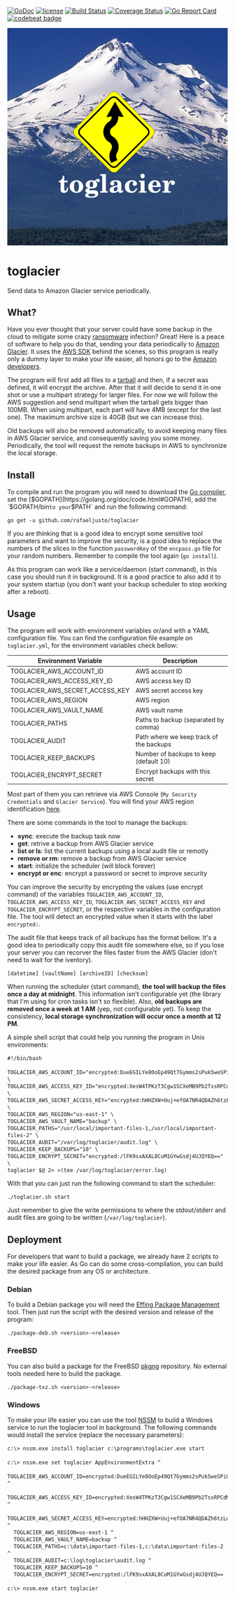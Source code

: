 [![GoDoc](https://godoc.org/github.com/rafaeljusto/toglacier?status.png)](https://godoc.org/github.com/rafaeljusto/toglacier)
[![license](http://img.shields.io/badge/license-MIT-blue.svg)](https://raw.githubusercontent.com/rafaeljusto/toglacier/master/LICENSE)
[![Build Status](https://travis-ci.org/rafaeljusto/toglacier.png?branch=master)](https://travis-ci.org/rafaeljusto/toglacier)
[![Coverage Status](https://coveralls.io/repos/github/rafaeljusto/toglacier/badge.svg?branch=master)](https://coveralls.io/github/rafaeljusto/toglacier?branch=master)
[![Go Report Card](https://goreportcard.com/badge/github.com/rafaeljusto/toglacier)](https://goreportcard.com/report/github.com/rafaeljusto/toglacier)
[![codebeat badge](https://codebeat.co/badges/f772925e-c2b3-4631-9f19-83cca1dc3a4b)](https://codebeat.co/projects/github-com-rafaeljusto-toglacier)

![toglacier](https://raw.githubusercontent.com/rafaeljusto/toglacier/master/toglacier.png)

# toglacier
Send data to Amazon Glacier service periodically.

## What?

Have you ever thought that your server could have some backup in the cloud to
mitigate some crazy [ransomware](https://en.wikipedia.org/wiki/Ransomware)
infection? Great! Here is a peace of software to help you do that, sending your
data periodically to [Amazon Glacier](https://aws.amazon.com/glacier/). It uses
the [AWS SDK](https://aws.amazon.com/sdk-for-go/) behind the scenes, so this
program is really only a dummy layer to make your life easier, all honors go to
the [Amazon developers](https://github.com/orgs/aws/people).

The program will first add all files to a
[tarball](https://en.wikipedia.org/wiki/Tar_(computing)) and then, if a secret
was defined, it will encrypt the archive. After that it will decide to send it
in one shot or use a multipart strategy for larger files. For now we will follow
the AWS suggestion and send multipart when the tarball gets bigger than 100MB.
When using multipart, each part will have 4MB (except for the last one). The
maximum archive size is 40GB (but we can increase this).

Old backups will also be removed automatically, to avoid keeping many files in
AWS Glacier service, and consequently saving you some money. Periodically, the
tool will request the remote backups in AWS to synchronize the local storage.

## Install

To compile and run the program you will need to download the [Go
compiler](https://golang.org/dl/), set the
[$GOPATH](https://golang.org/doc/code.html#GOPATH), add the `$GOPATH/bin` to
your `$PATH` and run the following command:

```
go get -u github.com/rafaeljusto/toglacier
```

If you are thinking that is a good idea to encrypt some sensitive tool
parameters and want to improve the security, is a good idea to replace the
numbers of the slices in the function `passwordKey` of the `encpass.go` file for
your random numbers. Remember to compile the tool again (`go install`).

As this program can work like a service/daemon (start command), in this case you
should run it in background. It is a good practice to also add it to your system
startup (you don't want your backup scheduler to stop working after a reboot).

## Usage

The program will work with environment variables or/and with a YAML
configuration file. You can find the configuration file example on
`toglacier.yml`, for the environment variables check bellow:

| Environment Variable             | Description                             |
| -------------------------------- | --------------------------------------- |
| TOGLACIER_AWS_ACCOUNT_ID         | AWS account ID                          |
| TOGLACIER_AWS_ACCESS_KEY_ID      | AWS access key ID                       |
| TOGLACIER_AWS_SECRET_ACCESS_KEY  | AWS secret access key                   |
| TOGLACIER_AWS_REGION             | AWS region                              |
| TOGLACIER_AWS_VAULT_NAME         | AWS vault name                          |
| TOGLACIER_PATHS                  | Paths to backup (separated by comma)    |
| TOGLACIER_AUDIT                  | Path where we keep track of the backups |
| TOGLACIER_KEEP_BACKUPS           | Number of backups to keep (default 10)  |
| TOGLACIER_ENCRYPT_SECRET         | Encrypt backups with this secret        |

Most part of them you can retrieve via AWS Console (`My Security Credentials`
and `Glacier Service`). You will find your AWS region identification
[here](http://docs.aws.amazon.com/general/latest/gr/rande.html#glacier_region).

There are some commands in the tool to manage the backups:

  * **sync**: execute the backup task now
  * **get**: retrive a backup from AWS Glacier service
  * **list or ls**: list the current backups using a local audit file or remotly
  * **remove or rm**: remove a backup from AWS Glacier service
  * **start**: initialize the scheduler (will block forever)
  * **encrypt or enc**: encrypt a password or secret to improve security

You can improve the security by encrypting the values (use encrypt command) of
the variables `TOGLACIER_AWS_ACCOUNT_ID`, `TOGLACIER_AWS_ACCESS_KEY_ID`,
`TOGLACIER_AWS_SECRET_ACCESS_KEY` and `TOGLACIER_ENCRYPT_SECRET`, or the
respective variables in the configuration file. The tool will detect an
encrypted value when it starts with the label `encrypted:`.

The audit file that keeps track of all backups has the format bellow. It's a
good idea to periodically copy this audit file somewhere else, so if you lose
your server you can recorver the files faster from the AWS Glacier (don't need
to wait for the iventory).

    [datetime] [vaultName] [archiveID] [checksum]

When running the scheduler (start command), **the tool will backup the files
once a day at midnight**. This information isn't configurable yet (the library
that I'm using for cron tasks isn't so flexible). Also, **old backups are
removed once a week at 1 AM** (yep, not configurable yet). To keep the
consistency, **local storage synchronization will occur once a month at 12 PM**.

A simple shell script that could help you running the program in Unix
environments:

```shell
#!/bin/bash

TOGLACIER_AWS_ACCOUNT_ID="encrypted:DueEGILYe8OoEp49Qt7Gymms2sPuk5weSPiG6w==" \
TOGLACIER_AWS_ACCESS_KEY_ID="encrypted:XesW4TPKzT3Cgw1SCXeMB9Pb2TssRPCdM4mrPwlf4zWpzSZQ" \
TOGLACIER_AWS_SECRET_ACCESS_KEY="encrypted:hHHZXW+Uuj+efOA7NR4QDAZh6tzLqoHFaUHkg/Yw1GE/3sJBi+4cn81LhR8OSVhNwv1rI6BR4fA=" \
TOGLACIER_AWS_REGION="us-east-1" \
TOGLACIER_AWS_VAULT_NAME="backup" \
TOGLACIER_PATHS="/usr/local/important-files-1,/usr/local/important-files-2" \
TOGLACIER_AUDIT="/var/log/toglacier/audit.log" \
TOGLACIER_KEEP_BACKUPS="10" \
TOGLACIER_ENCRYPT_SECRET="encrypted:/lFK9sxAXAL8CuM1GYwGsdj4UJQYEQ==" \
toglacier $@ 2> >(tee /var/log/toglacier/error.log)
```

With that you can just run the following command to start the scheduler:

```
./toglacier.sh start
```

Just remember to give the write permissions to where the stdout/stderr and audit
files are going to be written (`/var/log/toglacier`).

## Deployment

For developers that want to build a package, we already have 2 scripts to make
your life easier. As Go can do some cross-compilation, you can build the
desired package from any OS or architecture.

### Debian

To build a Debian package you will need the [Effing Package
Management](https://github.com/jordansissel/fpm/wiki) tool. Then just run the
script with the desired version and release of the program:

    ./package-deb.sh <version>-<release>

### FreeBSD

You can also build a package for the FreeBSD
[pkgng](https://wiki.freebsd.org/pkgng) repository. No external tools needed
here to build the package.

    ./package-txz.sh <version>-<release>

### Windows

To make your life easier you can use the tool [NSSM](http://nssm.cc) to build a
Windows service to run the toglacier tool in background. The following commands
would install the service (replace the necessary parameters):

```
c:\> nssm.exe install toglacier c:\programs\toglacier.exe start

c:\> nssm.exe set toglacier AppEnvironmentExtra ^
  TOGLACIER_AWS_ACCOUNT_ID=encrypted:DueEGILYe8OoEp49Qt7Gymms2sPuk5weSPiG6w== ^
  TOGLACIER_AWS_ACCESS_KEY_ID=encrypted:XesW4TPKzT3Cgw1SCXeMB9Pb2TssRPCdM4mrPwlf4zWpzSZQ ^
  TOGLACIER_AWS_SECRET_ACCESS_KEY=encrypted:hHHZXW+Uuj+efOA7NR4QDAZh6tzLqoHFaUHkg/Yw1GE/3sJBi+4cn81LhR8OSVhNwv1rI6BR4fA= ^
  TOGLACIER_AWS_REGION=us-east-1 ^
  TOGLACIER_AWS_VAULT_NAME=backup ^
  TOGLACIER_PATHS=c:\data\important-files-1,c:\data\important-files-2 ^
  TOGLACIER_AUDIT=c:\log\toglacier\audit.log ^
  TOGLACIER_KEEP_BACKUPS=10 ^
  TOGLACIER_ENCRYPT_SECRET=encrypted:/lFK9sxAXAL8CuM1GYwGsdj4UJQYEQ==

c:\> nssm.exe start toglacier
```